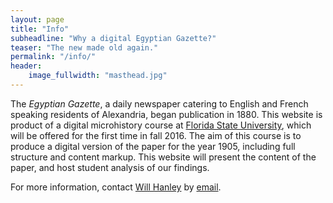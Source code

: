 ```yaml
---
layout: page
title: "Info"
subheadline: "Why a digital Egyptian Gazette?"
teaser: "The new made old again."
permalink: "/info/"
header:
    image_fullwidth: "masthead.jpg"
---
```

The *Egyptian Gazette*, a daily newspaper catering to English and French speaking residents of Alexandria, began publication in 1880. This website is product of a digital microhistory course at [Florida State University](fsu.edu), which will be offered for the first time in fall 2016. The aim of this course is to produce a digital version of the paper for the year 1905, including full structure and content markup. This website will present the content of the paper, and host student analysis of our findings. 

For more information, contact [Will Hanley](http://nationality-history.info/about/) by [email](willpdfs@gmail.com).
